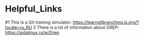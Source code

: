 # Helpful_Links

#1 This is a Git training simulator:
https://learngitbranching.js.org/?locale=ru_RU 
2 There is a lot of information about GREP:
https://aidalinux.ru/w/Grep
